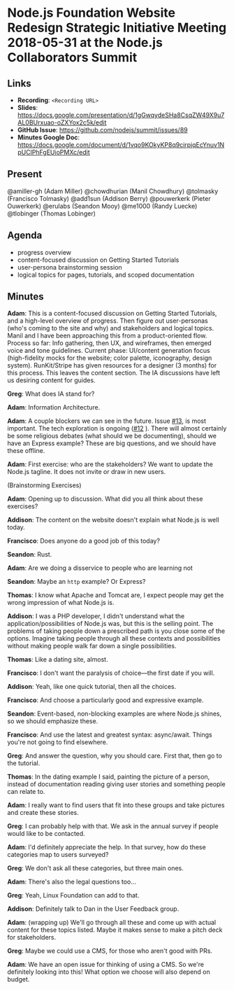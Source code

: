 # Node.js Foundation Website Redesign Strategic Initiative Meeting 2018-05-31 at the Node.js Collaborators Summit

## Links

* **Recording**: `<Recording URL>`
* **Slides**: <https://docs.google.com/presentation/d/1gGwqydeSHa8CsqZW49X9u7AL0BUrxuao-oZXYox2c5k/edit>
* **GitHub Issue**: <https://github.com/nodejs/summit/issues/89>
* **Minutes Google Doc**: <https://docs.google.com/document/d/1vqo9KOkyKP8q9cirpjqEcYnuv1NpUClPhFgEUioPMXc/edit>

## Present

@amiller-gh (Adam Miller)
@chowdhurian (Manil Chowdhury)
@tolmasky (Francisco Tolmasky)
@add1sun (Addison Berry)
@pouwerkerk (Pieter Ouwerkerk)
@erulabs (Seandon Mooy)
@me1000 (Randy Luecke)
@tlobinger (Thomas Lobinger)

## Agenda

* progress overview
* content-focused discussion on Getting Started Tutorials
* user-persona brainstorming session
* logical topics for pages, tutorials, and scoped documentation

## Minutes

**Adam**: This is a content-focused discussion on Getting Started Tutorials, and a
high-level overview of progress. Then figure out user-personas (who's coming to
the site and why) and stakeholders and logical topics. Manil and I have been
approaching this from a product-oriented flow. Process so far: Info gathering,
then UX, and wireframes, then emerged voice and tone guidelines. Current phase:
UI/content generation focus (high-fidelity mocks for the website; color palette,
iconography, design system). RunKit/Stripe has given resources for a designer (3
months) for this process. This leaves the content section. The IA discussions
have left us desiring content for guides.

**Greg**: What does IA stand for?

**Adam**: Information Architecture.

**Adam**: A couple blockers we can see in the future. Issue
[#13](https://github.com/nodejs/website-redesign/issues/13), is most important.
The tech exploration is ongoing ([#12](https://github.com/nodejs/website-redesign/issues/12)
). There will almost certainly be some religious debates
(what should we be documenting), should we have an Express example? These are
big questions, and we should have these offline.

**Adam**: First exercise: who are the stakeholders? We want to update the Node.js
tagline. It does not invite or draw in new users.

(Brainstorming Exercises)

**Adam**: Opening up to discussion. What did you all think about these exercises?

**Addison**: The content on the website doesn't explain what Node.js is well today.

**Francisco**: Does anyone do a good job of this today?

**Seandon**: Rust.

**Adam**: Are we doing a disservice to people who are learning not

**Seandon**: Maybe an `http` example? Or Express?

**Thomas**: I know what Apache and Tomcat are, I expect people may get the wrong
impression of what Node.js is.

**Addison**: I was a PHP developer, I didn't understand what the
application/possibilities of Node.js was, but this is the selling point. The
problems of taking people down a prescribed path is you close some of the
options. Imagine taking people through all these contexts and possibilities
without making people walk far down a single possibilities.

**Thomas**: Like a dating site, almost.

**Francisco**: I don't want the paralysis of choice—the first date if you will.

**Addison**: Yeah, like one quick tutorial, then all the choices.

**Francisco**: And choose a particularly good and expressive example.

**Seandon**: Event-based, non-blocking examples are where Node.js shines, so we
should emphasize these.

**Francisco**: And use the latest and greatest syntax: async/await. Things you're
not going to find elsewhere.

**Greg**: And answer the question, why you should care. First that, then go to the
tutorial.

**Thomas**: In the dating example I said, painting the picture of a person,
instead of documentation reading giving user stories and something people can
relate to.

**Adam**: I really want to find users that fit into these groups and take pictures
and create these stories.

**Greg**: I can probably help with that. We ask in the annual survey if people
would like to be contacted.

**Adam**: I'd definitely appreciate the help. In that survey, how do these
categories map to users surveyed?

**Greg**: We don't ask all these categories, but three main ones.

**Adam**: There's also the legal questions too…

**Greg**: Yeah, Linux Foundation can add to that.

**Addison**: Definitely talk to Dan in the User Feedback group.

**Adam**: (wrapping up) We'll go through all these and come up with actual content
for these topics listed. Maybe it makes sense to make a pitch deck for
stakeholders.

**Greg**: Maybe we could use a CMS, for those who aren't good with PRs.

**Adam**: We have an open issue for thinking of using a CMS. So we're definitely
looking into this! What option we choose will also depend on budget.
